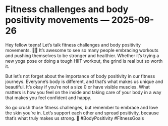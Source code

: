 # Fitness challenges and body positivity movements — 2025-09-26

Hey fellow teens! Let’s talk fitness challenges and body positivity movements. 💪🏽 It’s awesome to see so many people embracing workouts and pushing themselves to be stronger and healthier. Whether it’s trying a new yoga pose or doing a tough HIIT workout, the grind is real but so worth it. 

But let’s not forget about the importance of body positivity in our fitness journeys. Everyone’s body is different, and that’s what makes us unique and beautiful. It’s okay if you’re not a size 0 or have visible muscles. What matters is how you feel on the inside and taking care of your body in a way that makes you feel confident and happy.

So go crush those fitness challenges, but remember to embrace and love the skin you’re in. Let’s support each other and spread positivity, because that’s what truly makes us strong. 💖 #BodyPositivity #FitnessGoals